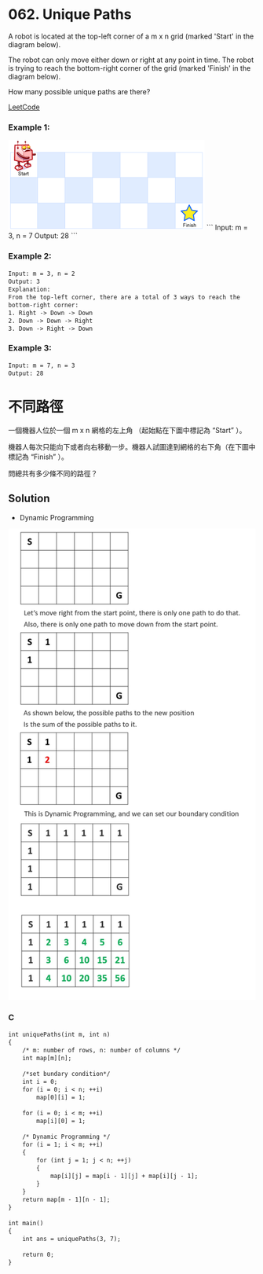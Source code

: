 # 062. Unique Paths

A robot is located at the top-left corner of a m x n grid (marked 'Start' in the diagram below).

The robot can only move either down or right at any point in time. The robot is trying to reach the bottom-right corner of the grid (marked 'Finish' in the diagram below).

How many possible unique paths are there?

[LeetCode](https://leetcode.com/problems/unique-paths)  

### Example 1:
<img src="img/062_q.png" width = "400"/>
```
Input: m = 3, n = 7
Output: 28
```

### Example 2:
```
Input: m = 3, n = 2
Output: 3
Explanation:
From the top-left corner, there are a total of 3 ways to reach the bottom-right corner:
1. Right -> Down -> Down
2. Down -> Down -> Right
3. Down -> Right -> Down
```

### Example 3:
```
Input: m = 7, n = 3
Output: 28
```

#  不同路徑
一個機器人位於一個 m x n 網格的左上角 （起始點在下圖中標記為 “Start” ）。

機器人每次只能向下或者向右移動一步。機器人試圖達到網格的右下角（在下圖中標記為 “Finish” ）。

問總共有多少條不同的路徑？

## Solution
* Dynamic Programming
<img src="img/062.jpg" width = "890"/>

### C

```
int uniquePaths(int m, int n)
{
    /* m: number of rows, n: number of columns */
    int map[m][n];

    /*set bundary condition*/
    int i = 0;
    for (i = 0; i < n; ++i)
        map[0][i] = 1;

    for (i = 0; i < m; ++i)
        map[i][0] = 1;

    /* Dynamic Programming */
    for (i = 1; i < m; ++i)
    {
        for (int j = 1; j < n; ++j)
        {
            map[i][j] = map[i - 1][j] + map[i][j - 1];
        }
    }
    return map[m - 1][n - 1];
}

int main()
{
    int ans = uniquePaths(3, 7);

    return 0;
}
```
